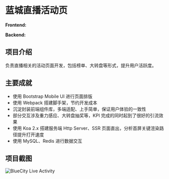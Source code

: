 # 蓝城直播活动页

**Frontend:**
[<Badge type="tip" text="Bootstrap" />](https://getbootstrap.com)
[<Badge type="tip" text="Webpack" />](https://webpack.js.org)

**Backend:**
[<Badge type="tip" text="Node" />](https://nodejs.org)
[<Badge type="tip" text="Koa" />](https://koajs.com)
[<Badge type="tip" text="Redis" />](https://redis.io)
[<Badge type="tip" text="MySQL" />](https://www.mysql.com)

## 项目介绍

负责直播相关的活动页面开发，包括榜单、大转盘等形式，提升用户活跃度。

## 主要成就

- 使用 Bootstrap Mobile UI 进行页面排版
- 使用 Webpack 搭建脚手架，节约开发成本
- 沉淀封装前端组件库，多端适配、上手简单，保证用户体验的一致性
- 部分交互涉及重力感应、大转盘抽奖等，KPI 完成的同时起到了很好的引流效果
- 使用 Koa 2.x 搭建服务端 Http Server、SSR 页面直出，分析首屏关键渲染路径提升打开速度
- 使用 MySQL、Redis 进行数据交互

## 项目截图

![BlueCity Live Activity](/projects/bluecity/live-activity.png)
